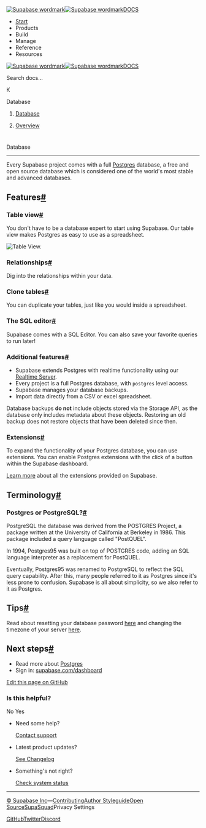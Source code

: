 [![Supabase wordmark](https://supabase.com/docs/_next/image?url=%2Fdocs%2Fsupabase-dark.svg&w=256&q=75&dpl=dpl_5BYG5BkQhU19GEfZfhcgAbeGcRQo)![Supabase wordmark](https://supabase.com/docs/_next/image?url=%2Fdocs%2Fsupabase-light.svg&w=256&q=75&dpl=dpl_5BYG5BkQhU19GEfZfhcgAbeGcRQo)DOCS](https://supabase.com/docs)

-   [Start](https://supabase.com/docs/guides/getting-started)
-   Products
-   Build
-   Manage
-   Reference
-   Resources

[![Supabase wordmark](https://supabase.com/docs/_next/image?url=%2Fdocs%2Fsupabase-dark.svg&w=256&q=75&dpl=dpl_5BYG5BkQhU19GEfZfhcgAbeGcRQo)![Supabase wordmark](https://supabase.com/docs/_next/image?url=%2Fdocs%2Fsupabase-light.svg&w=256&q=75&dpl=dpl_5BYG5BkQhU19GEfZfhcgAbeGcRQo)DOCS](https://supabase.com/docs)

Search docs...

K

Database

1.  [Database](https://supabase.com/docs/guides/database/overview)

3.  [Overview](https://supabase.com/docs/guides/database/overview)

# 

Database

* * *

Every Supabase project comes with a full [Postgres](https://www.postgresql.org/) database, a free and open source database which is considered one of the world's most stable and advanced databases.

## Features[#](#features)

### Table view[#](#table-view)

You don't have to be a database expert to start using Supabase. Our table view makes Postgres as easy to use as a spreadsheet.

![Table View.](https://supabase.com/docs/img/table-view.png)

### Relationships[#](#relationships)

Dig into the relationships within your data.

### Clone tables[#](#clone-tables)

You can duplicate your tables, just like you would inside a spreadsheet.

### The SQL editor[#](#the-sql-editor)

Supabase comes with a SQL Editor. You can also save your favorite queries to run later!

### Additional features[#](#additional-features)

-   Supabase extends Postgres with realtime functionality using our [Realtime Server](https://github.com/supabase/realtime).
-   Every project is a full Postgres database, with `postgres` level access.
-   Supabase manages your database backups.
-   Import data directly from a CSV or excel spreadsheet.

Database backups **do not** include objects stored via the Storage API, as the database only includes metadata about these objects. Restoring an old backup does not restore objects that have been deleted since then.

### Extensions[#](#extensions)

To expand the functionality of your Postgres database, you can use extensions. You can enable Postgres extensions with the click of a button within the Supabase dashboard.

[Learn more](https://supabase.com/docs/guides/database/extensions) about all the extensions provided on Supabase.

## Terminology[#](#terminology)

### Postgres or PostgreSQL?[#](#postgres-or-postgresql)

PostgreSQL the database was derived from the POSTGRES Project, a package written at the University of California at Berkeley in 1986. This package included a query language called "PostQUEL".

In 1994, Postgres95 was built on top of POSTGRES code, adding an SQL language interpreter as a replacement for PostQUEL.

Eventually, Postgres95 was renamed to PostgreSQL to reflect the SQL query capability. After this, many people referred to it as Postgres since it's less prone to confusion. Supabase is all about simplicity, so we also refer to it as Postgres.

## Tips[#](#tips)

Read about resetting your database password [here](https://supabase.com/docs/guides/database/managing-passwords) and changing the timezone of your server [here](https://supabase.com/docs/guides/database/managing-timezones).

## Next steps[#](#next-steps)

-   Read more about [Postgres](https://www.postgresql.org/about/)
-   Sign in: [supabase.com/dashboard](https://supabase.com/dashboard)

[Edit this page on GitHub](https://github.com/supabase/supabase/blob/master/apps/docs/content/guides/database/overview.mdx)

### Is this helpful?

No Yes

-   Need some help?
    
    [Contact support](https://supabase.com/support)
-   Latest product updates?
    
    [See Changelog](https://supabase.com/changelog)
-   Something's not right?
    
    [Check system status](https://status.supabase.com/)

* * *

[© Supabase Inc](https://supabase.com/)—[Contributing](https://github.com/supabase/supabase/blob/master/apps/docs/DEVELOPERS.md)[Author Styleguide](https://github.com/supabase/supabase/blob/master/apps/docs/CONTRIBUTING.md)[Open Source](https://supabase.com/open-source)[SupaSquad](https://supabase.com/supasquad)Privacy Settings

[GitHub](https://github.com/supabase/supabase)[Twitter](https://twitter.com/supabase)[Discord](https://discord.supabase.com/)